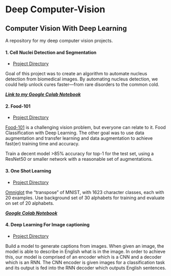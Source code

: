 # Deep Computer-Vision

## Computer Vision With Deep Learning

A repository for my deep computer vision projects.

#### 1. Cell Nuclei Detection and Segmentation

* [Project Directory](https://github.com/TheCaffeineDev/Deep-Computer-Vision/tree/master/Nuclei%20Segmentation%20Detection)

Goal of this project was to create an algorithm to automate nucleus detection from biomedical images. By automating nucleus detection, we could help unlock cures faster—from rare disorders to the common cold.

***[Link to my Google Colab Notebook](https://colab.research.google.com/drive/1rrH_ExLT5DbFC5CIneNN5k0ivECDKn34)***

#### 2. Food-101

* [Project Directory](https://github.com/TheCaffeineDev/Deep-Computer-Vision/tree/master/Food-101)

[Food-101](https://www.vision.ee.ethz.ch/datasets_extra/food-101/) is a challenging vision problem, but everyone can relate to it. Food Classification with Deep Learning. The other goal was to use data augmentation and transfer learning and data augmentation to achieve fast(er) training time and accuracy.

Train a decent model >85% accuracy for top-1 for the test set, using a ResNet50 or smaller network with a reasonable set of augmentations.

#### 3. One Shot Learning

* [Project Directory](https://github.com/TheCaffeineDev/Deep-Computer-Vision/tree/master/One%20Shot%20Learning)

[Omniglot](https://github.com/brendenlake/omniglot) the “transpose” of MNIST, with 1623 character classes, each with 20 examples. 
Use background set of 30 alphabets for training and evaluate on set of 20 alphabets. 

***[Google Colab Notebook](
https://colab.research.google.com/drive/1tgJnxdefACoq7-XYU5IUBO9aBSKgs1ua)***

#### 4. Deep Learning For Image captioning

* [Project Directory](https://github.com/TheCaffeineDev/Deep-Computer-Vision/tree/master/Deep%20Learning%20For%20Image%20Captioning)

Build a model to generate captions from images. When given an image, the model is able to describe in English what is in the image. In order to achieve this, our model is comprised of an encoder which is a CNN and a decoder which is an RNN. The CNN encoder is given images for a classification task and its output is fed into the RNN decoder which outputs English sentences.




